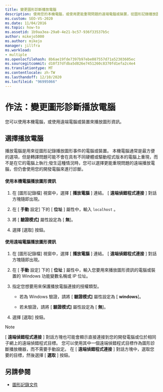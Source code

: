 ```yaml
---
title: 變更圖形診斷播放電腦
description: 使用您的本機電腦，或使用更能重現問題的遠端電腦或裝置，從圖形記錄播放圖形資訊。
ms.custom: SEO-VS-2020
ms.date: 11/04/2016
ms.topic: how-to
ms.assetid: 1b9aa3ea-29a0-4e21-bc57-936f33537b5c
author: mikejo5000
ms.author: mikejo
manager: jillfra
ms.workload:
- multiple
ms.openlocfilehash: 8b6ae19fde7397b97ebe087557d71a52303605ec
ms.sourcegitcommit: d10f37dfdba5d826e7451260c8370fd1efa2c4e4
ms.translationtype: MT
ms.contentlocale: zh-TW
ms.lasthandoff: 12/10/2020
ms.locfileid: "96995066"
---
```

# <a name="how-to-change-the-graphics-diagnostics-playback-machine"></a>作法：變更圖形診斷播放電腦
您可以使用本機電腦，或使用遠端電腦或裝置來播放圖形資訊。

## <a name="choosing-a-playback-machine"></a>選擇播放電腦
 播放電腦是用來從圖形記錄播放圖形事件的電腦或裝置。 本機電腦通常是最方便的選項，但是轉譯問題可能不會在具有不同硬體或驅動程式版本的電腦上重現，而不是在它的電腦上執行;發生這種情況時，您可以選擇更能重現問題的遠端播放電腦，但仍會使用您的開發電腦來進行診斷。

#### <a name="to-use-the-local-machine-to-play-back-graphics-information"></a>使用本機電腦播放圖形資訊

1. 在 [圖形記錄檔] 視窗中，選擇 [ **播放電腦** ] 連結。 [ **遠端偵錯程式連接** ] 對話方塊隨即出現。

2. 在 [ **手動** 設定] 下的 [ **位址** ] 屬性中，輸入 `localhost` 。

3. 將 [ **驗證模式]** 屬性設定為 [ **無**]。

4. 選擇 [選取] 按鈕。

#### <a name="to-use-a-remote-machine-to-play-back-graphics-information"></a>使用遠端電腦播放圖形資訊

1. 在 [圖形記錄檔] 視窗中，選擇 [ **播放電腦** ] 連結。 [ **遠端偵錯程式連接** ] 對話方塊隨即出現。

2. 在 [ **手動** 設定] 下的 [ **位址** ] 屬性中，輸入您要用來播放圖形資訊的電腦或裝置的 Windows 功能變數名稱或 IP 位址。

3. 指定您想要用來保護播放電腦連接的授權類型。

    - 若為 Windows 驗證，請將 [ **驗證模式]** 屬性設定為 [ **windows**]。

    - 若未驗證，請將 [ **驗證模式]** 屬性設定為 [ **無**]。

4. 選擇 [選取] 按鈕。

> [!NOTE]
> [ **遠端偵錯程式連接** ] 對話方塊也可能會顯示直接連接到您的開發電腦或位於相同子網上的遠端偵錯程式目標。 您可以使用其中一個遠端偵錯程式目標作為圖形診斷播放機器，而不需要手動設定。 在 [ **遠端偵錯程式連接** ] 對話方塊中，選取您要的目標，然後選擇 [ **選取** ] 按鈕。

## <a name="see-also"></a>另請參閱
- [圖形記錄文件](graphics-log-document.md)